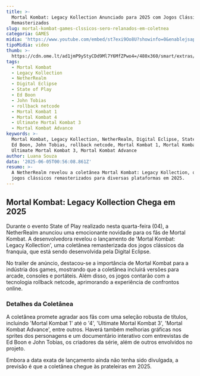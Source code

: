 ```yaml
---
title: >-
  Mortal Kombat: Legacy Kollection Anunciado para 2025 com Jogos Clássicos
  Remasterizados
slug: mortal-kombat-games-clssicos-sero-relanados-em-coletnea
categoria: GAMES
midia: 'https://www.youtube.com/embed/st7exi9Oo8U?showinfo=0&enablejsapi=1'
tipoMidia: video
thumb: >-
  https://cdn.ome.lt/ad1jmP9yStyCDd9Ml7Y6MfZPwo4=/480x360/smart/extras/conteudos/sem_titulo61.png
tags:
  - Mortal Kombat
  - Legacy Kollection
  - NetherRealm
  - Digital Eclipse
  - State of Play
  - Ed Boon
  - John Tobias
  - rollback netcode
  - Mortal Kombat 1
  - Mortal Kombat 4
  - Ultimate Mortal Kombat 3
  - Mortal Kombat Advance
keywords: >-
  Mortal Kombat, Legacy Kollection, NetherRealm, Digital Eclipse, State of Play,
  Ed Boon, John Tobias, rollback netcode, Mortal Kombat 1, Mortal Kombat 4,
  Ultimate Mortal Kombat 3, Mortal Kombat Advance
author: Luana Souza
data: '2025-06-05T00:56:08.861Z'
resumo: >-
  A NetherRealm revelou a coletânea Mortal Kombat: Legacy Kollection, que trará
  jogos clássicos remasterizados para diversas plataformas em 2025.
---
```


## Mortal Kombat: Legacy Kollection Chega em 2025

Durante o evento State of Play realizado nesta quarta-feira (04), a NetherRealm anunciou uma emocionante novidade para os fãs de Mortal Kombat. A desenvolvedora revelou o lançamento de 'Mortal Kombat: Legacy Kollection', uma coletânea remasterizada dos jogos clássicos da franquia, que está sendo desenvolvida pela Digital Eclipse.

No trailer de anúncio, destacou-se a importância de Mortal Kombat para a indústria dos games, mostrando que a coletânea incluirá versões para arcade, consoles e portáteis. Além disso, os jogos contarão com a tecnologia rollback netcode, aprimorando a experiência de confrontos online.

### Detalhes da Coletânea

A coletânea promete agradar aos fãs com uma seleção robusta de títulos, incluindo 'Mortal Kombat 1' até o '4', 'Ultimate Mortal Kombat 3', 'Mortal Kombat Advance', entre outros. Haverá também melhorias gráficas nos sprites dos personagens e um documentário interativo com entrevistas de Ed Boon e John Tobias, os criadores da série, além de outros envolvidos no projeto.

Embora a data exata de lançamento ainda não tenha sido divulgada, a previsão é que a coletânea chegue às prateleiras em 2025.

